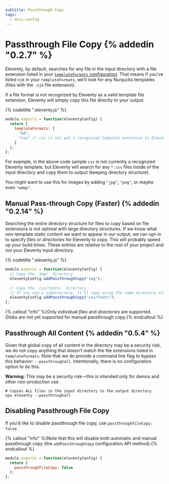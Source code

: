 ```yaml
---
subtitle: Passthrough Copy
tags:
  - docs-config
---
```

# Passthrough File Copy  {% addedin "0.2.7" %}

Eleventy, by default, searches for any file in the input directory with a file extension listed in your [`templateFormats` configuration](/docs/config/#template-formats). That means if you’ve listed `njk` in your `templateFormats`, we’ll look for any Nunjucks templates (files with the `.njk` file extension).

If a file format is not recognized by Eleventy as a valid template file extension, Eleventy will simply copy this file directly to your output.

{% codetitle ".eleventy.js" %}

```js
module.exports = function(eleventyConfig) {
  return {
    templateFormats: [
      "md",
      "css" // css is not yet a recognized template extension in Eleventy
    ]
  };
};
```

For example, in the above code sample `css` is not currently a recognized Eleventy template, but Eleventy will search for any `*.css` files inside of the input directory and copy them to output (keeping directory structure).

You might want to use this for images by adding `"jpg"`, `"png"`, or maybe even `"webp"`.

## Manual Pass-through Copy (Faster) {% addedin "0.2.14" %}

Searching the entire directory structure for files to copy based on file extensions is not optimal with large directory structures. If we know what non-template static content we want to appear in our output, we can opt-in to specify _files_ or _directories_ for Eleventy to copy. This will probably speed up your build times. These entries are relative to the root of your project and _not_ your Eleventy input directory.

{% codetitle ".eleventy.js" %}

```js
module.exports = function(eleventyConfig) {
  // Copy the `img/` directory 
  eleventyConfig.addPassthroughCopy("img");
  
  // Copy the `css/fonts/` directory
  // If you use a subdirectory, it’ll copy using the same directory structure.
  eleventyConfig.addPassthroughCopy("css/fonts");
};
```

{% callout "info" %}Only individual <em>files</em> and <em>directories</em> are supported. <em>Globs</em> are not yet supported for manual passthrough copy.{% endcallout %}

## Passthrough All Content {% addedin "0.5.4" %}

Given that global copy of all content in the directory may be a security risk, we do not copy anything that doesn’t match the file extensions listed in `templateFormats`. Note that we do provide a command line flag to bypass this behavior: `--passthroughall`. Intentionally, there is no configuration option to do this.

<div class="elv-callout elv-callout-warn"><strong>Warning:</strong> This may be a security risk—this is intended only for demos and other non-production use.</div>

```
# Copies ALL files in the input directory to the output directory
npx eleventy --passthroughall
```

## Disabling Passthrough File Copy

If you’d like to disable passthrough file copy, use `passthroughFileCopy: false`.

{% callout "info" %}Note that this will disable both automatic and manual passthrough copy (the <code>addPassthroughCopy</code> configuration API method).{% endcallout %}

```js
module.exports = function(eleventyConfig) {
  return {
    passthroughFileCopy: false
  };
};
```
